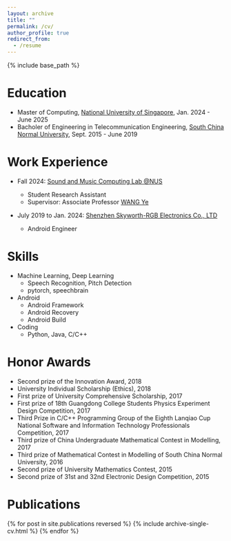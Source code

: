 ```yaml
---
layout: archive
title: ""
permalink: /cv/
author_profile: true
redirect_from:
  - /resume
---
```


{% include base_path %}

Education
======
* Master of Computing, [National University of Singapore](https://nus.edu.sg/), Jan. 2024 - June 2025
* Bacholer of Engineering in Telecommunication Engineering, [South China Normal University](https://www.scnu.edu.cn/), Sept. 2015 - June 2019


Work Experience
======
* Fall 2024: [Sound and Music Computing Lab @NUS](https://smcnus.comp.nus.edu.sg/)
  * Student Research Assistant
  * Supervisor: Associate Professor [WANG Ye](https://www.comp.nus.edu.sg/cs/people/wangye/)

* July 2019 to Jan. 2024: [Shenzhen Skyworth-RGB Electronics Co., LTD](https://www.skyworth.com/)
  * Android Engineer


Skills
======
* Machine Learning, Deep Learning
  * Speech Recognition, Pitch Detection
  * pytorch, speechbrain
* Android
  * Android Framework
  * Android Recovery
  * Android Build
* Coding
  * Python, Java, C/C++


Honor Awards
======
* Second prize of the Innovation Award, 2018
* University Individual Scholarship (Ethics), 2018
* First prize of University Comprehensive Scholarship, 2017
* First prize of 18th Guangdong College Students Physics Experiment Design Competition, 2017
* Third Prize in C/C++ Programming Group of the Eighth Lanqiao Cup National Software and Information Technology Professionals Competition, 2017
* Third prize of China Undergraduate Mathematical Contest in Modelling, 2017
* Third prize of Mathematical Contest in Modelling of South China Normal University, 2016
* Second prize of University Mathematics Contest, 2015
* Second prize of 31st and 32nd Electronic Design Competition, 2015


Publications
======
  {% for post in site.publications reversed %}
    {% include archive-single-cv.html %}
  {% endfor %}

